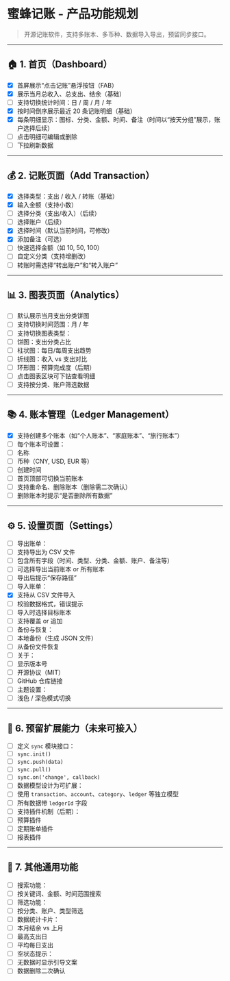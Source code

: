 # 蜜蜂记账 - 产品功能规划

> 开源记账软件，支持多账本、多币种、数据导入导出，预留同步接口。
>

---

## 🏠 1. 首页（Dashboard）

- [x]  首屏展示“点击记账”悬浮按钮（FAB）
- [x]  展示当月总收入、总支出、结余（基础）
- [ ]  支持切换统计时间：日 / 周 / 月 / 年
- [x]  按时间倒序展示最近 20 条记账明细（基础）
- [x]  每条明细显示：图标、分类、金额、时间、备注（时间以“按天分组”展示，账户选择后续）
- [ ]  点击明细可编辑或删除
- [ ]  下拉刷新数据

---

## 💰 2. 记账页面（Add Transaction）

- [x]  选择类型：支出 / 收入 / 转账（基础）
- [x]  输入金额（支持小数）
- [ ]  选择分类（支出/收入）（后续）
- [ ]  选择账户（后续）
- [x]  选择时间（默认当前时间，可修改）
- [x]  添加备注（可选）
- [ ]  快速选择金额（如 10, 50, 100）
- [ ]  自定义分类（支持增删改）
- [ ]  转账时需选择“转出账户”和“转入账户”

---

## 📊 3. 图表页面（Analytics）

- [ ]  默认展示当月支出分类饼图
- [ ]  支持切换时间范围：月 / 年
- [ ]  支持切换图表类型：
  - [ ]  饼图：支出分类占比
  - [ ]  柱状图：每日/每周支出趋势
  - [ ]  折线图：收入 vs 支出对比
  - [ ]  环形图：预算完成度（后期）
- [ ]  点击图表区块可下钻查看明细
- [ ]  支持按分类、账户筛选数据

---

## 📚 4. 账本管理（Ledger Management）

- [x]  支持创建多个账本（如“个人账本”、“家庭账本”、“旅行账本”）
- [ ]  每个账本可设置：
  - [ ]  名称
  - [ ]  币种（CNY, USD, EUR 等）
  - [ ]  创建时间
- [ ]  首页顶部可切换当前账本
- [ ]  支持重命名、删除账本（删除需二次确认）
- [ ]  删除账本时提示“是否删除所有数据”

---

## ⚙️ 5. 设置页面（Settings）

- [ ]  导出账单：
  - [ ]  支持导出为 CSV 文件
  - [ ]  包含所有字段（时间、类型、分类、金额、账户、备注等）
  - [ ]  可选择导出当前账本 or 所有账本
  - [ ]  导出后提示“保存路径”
- [ ]  导入账单：
  - [x]  支持从 CSV 文件导入
  - [ ]  校验数据格式，错误提示
  - [ ]  导入时选择目标账本
  - [ ]  支持覆盖 or 追加
- [ ]  备份与恢复：
  - [ ]  本地备份（生成 JSON 文件）
  - [ ]  从备份文件恢复
- [ ]  关于：
  - [ ]  显示版本号
  - [ ]  开源协议（MIT）
  - [ ]  GitHub 仓库链接
- [ ]  主题设置：
  - [ ]  浅色 / 深色模式切换

---

## 🔌 6. 预留扩展能力（未来可接入）

- [ ]  定义 `sync` 模块接口：
  - [ ]  `sync.init()`
  - [ ]  `sync.push(data)`
  - [ ]  `sync.pull()`
  - [ ]  `sync.on('change', callback)`
- [ ]  数据模型设计为可扩展：
  - [ ]  使用 `transaction`、`account`、`category`、`ledger` 等独立模型
  - [ ]  所有数据带 `ledgerId` 字段
- [ ]  支持插件机制（后期）：
  - [ ]  预算插件
  - [ ]  定期账单插件
  - [ ]  报表插件

---

## 🧩 7. 其他通用功能

- [ ]  搜索功能：
  - [ ]  按关键词、金额、时间范围搜索
- [ ]  筛选功能：
  - [ ]  按分类、账户、类型筛选
- [ ]  数据统计卡片：
  - [ ]  本月结余 vs 上月
  - [ ]  最高支出日
  - [ ]  平均每日支出
- [ ]  空状态提示：
  - [ ]  无数据时显示引导文案
- [ ]  数据删除二次确认
